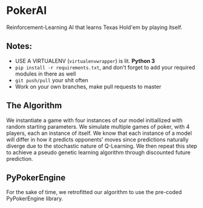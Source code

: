# PokerAI
Reinforcement-Learning AI that learns Texas Hold'em by playing itself.

## Notes:
* USE A VIRTUALENV (`virtualenvwrapper`) is lit. **Python 3**
* `pip install -r requirements.txt`, and don't forget to add your required modules in there as well
* `git push/pull` your shit often
* Work on your own branches, make pull requests to master

## The Algorithm
We instantiate a game with four instances of our model initiallized with random starting parameters. We simulate multiple games of poker, with 4 players, each an instance of itself. We know that each instance of a model will differ in how it predicts opponents' moves since predictions naturally diverge due to the stochastic nature of Q-Learning. We then repeat this step to achieve a pseudo genetic learning algorithm through discounted future prediction.

## PyPokerEngine
For the sake of time, we retrofitted our algorithm to use the pre-coded PyPokerEngine library.
